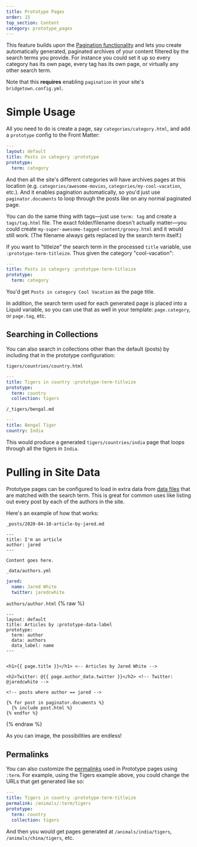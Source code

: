 ```yaml
---
title: Prototype Pages
order: 15
top_section: Content
category: prototype_pages
---
```


This feature builds upon the [Pagination functionality](/docs/content/pagination/) and
lets you create automatically generated, paginated archives of your content filtered by
the search terms you provide. For instance you could set it up so every category has its
own page, every tag has its own page, or virtually any other search term.

Note that this **requires** enabling `pagination` in your site's `bridgetown.config.yml`.

# Simple Usage

All you need to do is create a page, say `categories/category.html`, and add a
`prototype` config to the Front Matter:

```yaml
---
layout: default
title: Posts in category :prototype
prototype:
  term: category
```

And then all the site's different categories will have archives pages at this location
(e.g. `categories/awesome-movies`, `categories/my-cool-vacation`, etc.). And it enables
pagination automatically, so you'd just use `paginator.documents` to loop through the
posts like on any normal paginated page.

You can do the same thing with tags—just use `term: tag` and create a `tags/tag.html`
file. The exact folder/filename doesn't actually matter—you could create
`my-super-awesome-tagged-content/groovy.html` and it would still work. (The filename
always gets replaced by the search term itself.)

If you want to "titleize" the search term in the processed `title` variable, use
`:prototype-term-titleize`. Thus given the category "cool-vacation":

```yaml
---
title: Posts in category :prototype-term-titleize
prototype:
  term: category
```

You'd get `Posts in category Cool Vacation` as the page title.

In addition, the search term used for each generated page is placed into a Liquid
variable, so you can use that as well in your template: `page.category`, or `page.tag`,
etc.

## Searching in Collections

You can also search in collections other than the default (posts) by including that in
the prototype configuration:

`tigers/countries/country.html`
```yaml
---
title: Tigers in country :prototype-term-titleize
prototype:
  term: country
  collection: tigers
```

`/_tigers/bengal.md`
```yaml
---
title: Bengal Tiger
country: India
```

This would produce a generated `tigers/countries/india` page that loops through
all the tigers in `India`.


# Pulling in Site Data

Prototype pages can be configured to load in extra data from [data files](/docs/datafiles/)
that are matched with the search term. This is great for common uses like listing out
every post by each of the authors in the site.

Here's an example of how that works:

`_posts/2020-04-10-article-by-jared.md`
```liquid
---
title: I'm an article
author: jared
---

Content goes here.
```

`_data/authors.yml`
```yaml
jared:
  name: Jared White
  twitter: jaredcwhite
```

`authors/author.html`
{% raw %}
```liquid
---
layout: default
title: Articles by :prototype-data-label
prototype:
  term: author
  data: authors
  data_label: name
---


<h1>{{ page.title }}</h1> <-- Articles by Jared White -->

<h2>Twitter: @{{ page.author_data.twitter }}</h2> <!-- Twitter: @jaredcwhite -->

<!-- posts where author == jared -->

{% for post in paginator.documents %}
  {% include post.html %}
{% endfor %}
```
{% endraw %}

As you can image, the possibilities are endless!

## Permalinks

You can also customize the [permalinks](/docs/structure/permalinks/) used in Prototype
pages using `:term`. For example, using the Tigers example above, you could change the
URLs that get generated like so:

```yaml
---
title: Tigers in country :prototype-term-titleize
permalink: /animals/:term/tigers
prototype:
  term: country
  collection: tigers
```

And then you would get pages generated at `/animals/india/tigers`, `/animals/china/tigers`, etc.
